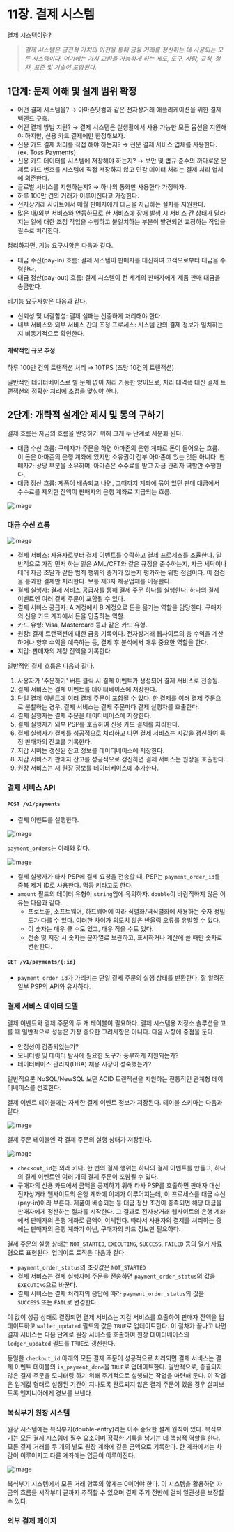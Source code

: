 # 11장. 결제 시스템
결제 시스템이란?

> *결제 시스템은 금전적 가치의 이전을 통해 금융 거래를 정산하는 데 사용되는 모든 시스템이다. 여기에는 가치 교환을 가능하게 하는 제도, 도구, 사람, 규칙, 절차, 표준 및 기술이 포함된다.*

## 1단계: 문제 이해 및 설계 범위 확정
- 어떤 결제 시스템을? → 아마존닷컴과 같은 전자상거래 애플리케이션을 위한 결제 백엔드 구축.
- 어떤 결제 방법 지원? → 결제 시스템은 실생활에서 사용 가능한 모든 옵션을 지원해야 하지만, 신용 카드 결제에만 한정해보자.
- 신용 카드 결제 처리를 직접 해야 하는지? → 전문 결제 서비스 업체를 사용한다. (ex. Toss Payments)
- 신용 카드 데이터를 시스템에 저장해야 하는지? → 보안 및 법규 준수의 까다로운 문제로 카드 번호를 시스템에 직접 저장하지 않고 민감 데이터 처리는 결제 처리 업체에 의존한다.
- 글로벌 서비스를 지원하는지? → 하나의 통화만 사용한다 가정하자.
- 하루 100만 건의 거래가 이루어진다고 가정한다.
- 전자상거래 사이트에서 매월 판매자에게 대금을 지급하는 절차를 지원한다.
- 많은 내/외부 서비스와 연동하므로 한 서비스에 장애 발생 시 서비스 간 상태가 달라지는 일에 대한 조정 작업을 수행하고 불일치하는 부분이 발견되면 교정하는 작업을 필수로 처리한다.

정리하자면, 기능 요구사항은 다음과 같다.

- 대금 수신(pay-in) 흐름: 결제 시스템이 판매자를 대신하여 고객으로부터 대금을 수령한다.
- 대금 정산(pay-out) 흐름: 결제 시스템이 전 세계의 판매자에게 제품 판매 대금을 송금한다.

비기능 요구사항은 다음과 같다.
- 신뢰성 및 내결함성: 결제 실패는 신중하게 처리해야 한다.
- 내부 서비스와 외부 서비스 간의 조정 프로세스: 시스템 간의 결제 정보가 일치하는지 비동기적으로 확인한다.

#### 개략적인 규모 추정
하루 100만 건의 트랜잭션 처리 → 10TPS (초당 10건의 트랜잭션)

일반적인 데이터베이스로 별 문제 없이 처리 가능한 양이므로, 처리 대역폭 대신 결제 트랜잭션의 정확한 처리에 초점을 맞춰야 한다.

## 2단계: 개략적 설계안 제시 및 동의 구하기
결제 흐름은 자금의 흐름을 반영하기 위해 크게 두 단계로 세분화 된다.

- 대금 수신 흐름: 구매자가 주문을 하면 아마존의 은행 계좌로 돈이 들어오는 흐름. 이 돈은 아마존의 은행 계좌에 있지만 소유권이 전부 아마존에 있는 것은 아니다. 판매자가 상당 부분을 소유하며, 아마존은 수수료를 받고 자금 관리자 역할만 수행한다.
- 대금 정산 흐름: 제품이 배송되고 나면, 그때까지 계좌에 묶여 있던 판매 대금에서 수수료를 제외한 잔액이 판매자의 은행 계좌로 지급되는 흐름.

![image](https://github.com/alanhakhyeonsong/LetsReadBooks/assets/60968342/52ddc23e-5616-4ce0-9c17-75b33a79aedd)

### 대금 수신 흐름
![image](https://github.com/alanhakhyeonsong/LetsReadBooks/assets/60968342/fb0bb5f9-ebaa-4857-ad94-8dcc10ae9c87)

- 결제 서비스: 사용자로부터 결제 이벤트를 수락하고 결제 프로세스를 조율한다. 일반적으로 가장 먼저 하는 일은 AML/CFT와 같은 규정을 준수하는지, 자금 세탁이나 테러 자금 조달과 같은 범죄 행위의 증거가 있는지 평가하는 위험 점검이다. 이 점검을 통과한 결제만 처리한다. 보통 제3자 제공업체를 이용한다.
- 결제 실행자: 결제 서비스 공급자를 통해 결제 주문 하나를 실행한다. 하나의 결제 이벤트엔 여러 결제 주문이 포함될 수 있다.
- 결제 서비스 공급자: A 계정에서 B 계정으로 돈을 옮기는 역할을 담당한다. 구매자의 신용 카드 계좌에서 돈을 인출하는 역할.
- 카드 유형: Visa, Mastercard 등과 같은 카드 유형.
- 원장: 결제 트랜잭션에 대한 금융 기록이다. 전자상거래 웹사이트의 총 수익을 계산하거나 향후 수익을 예측하는 등, 결제 후 분석에서 매우 중요한 역할을 한다.
- 지갑: 판매자의 계정 잔액을 기록한다.

일반적인 결제 흐름은 다음과 같다.

1. 사용자가 '주문하기' 버튼 클릭 시 결제 이벤트가 생성되어 결제 서비스로 전송됨.
2. 결제 서비스는 결제 이벤트를 데이터베이스에 저장한다.
3. 단일 결제 이벤트에 여러 결제 주문이 포함될 수 있다. 한 결제를 여러 결제 주문으로 분할하는 경우, 결제 서비스는 결제 주문마다 결제 실행자를 호출한다.
4. 결제 실행자는 결제 주문을 데이터베이스에 저장한다.
5. 결제 실행자가 외부 PSP를 호출하여 신용 카드 결제를 처리한다.
6. 결제 실행자가 결제를 성공적으로 처리하고 나면 결제 서비스는 지갑을 갱신하여 특정 판매자의 잔고를 기록한다.
7. 지갑 서버는 갱신된 잔고 정보를 데이터베이스에 저장한다.
8. 지갑 서비스가 판매자 잔고를 성공적으로 갱신하면 결제 서비스는 원장을 호출한다.
9. 원장 서비스는 새 원장 정보를 데이터베이스에 추가한다.

### 결제 서비스 API
#### `POST /v1/payments`
- 결제 이벤트를 실행한다.

![image](https://github.com/alanhakhyeonsong/LetsReadBooks/assets/60968342/1bdedafa-bbd9-44c8-9006-59a9937561f0)

`payment_orders`는 아래와 같다.

![image](https://github.com/alanhakhyeonsong/LetsReadBooks/assets/60968342/8b7ce3e3-9f9b-4d31-9ef7-0340d90ee6e9)

- 결제 실행자가 타사 PSP에 결제 요청을 전송할 때, PSP는 `payment_order_id`를 중복 제거 ID로 사용한다. 멱등 키라고도 한다.
- `amount` 필드의 데이터 유형이 `string`임에 유의하자. `double`이 바람직하지 않은 이유는 다음과 같다.
  - 프로토콜, 소프트웨어, 하드웨어에 따라 직렬화/역직렬화에 사용하는 숫자 정밀도가 다를 수 있다. 이러한 차이가 의도치 않은 반올림 오류를 유발할 수 있다.
  - 이 숫자는 매우 클 수도 있고, 매우 작을 수도 있다.
  - 전송 및 저장 시 숫자는 문자열로 보관하고, 표시하거나 계산에 쓸 때만 숫자로 변환한다.


#### `GET /v1/payments/{:id}`
- `payment_order_id`가 가리키는 단일 결제 주문의 실행 상태를 반환한다. 잘 알려진 일부 PSP의 API와 유사하다.

### 결제 서비스 데이터 모델
결제 이벤트와 결제 주문의 두 개 테이블이 필요하다. 결제 시스템용 저장소 솔루션을 고를 때 일반적으로 성능은 가장 중요한 고려사항은 아니다. 다음 사항에 중점을 둔다.

- 안정성이 검증되었는가?
- 모니터링 및 데이터 탐사에 필요한 도구가 풍부하게 지원되는가?
- 데이터베이스 관리자(DBA) 채용 시장이 성숙했는가?

일반적으론 NoSQL/NewSQL 보단 ACID 트랜잭션을 지원하는 전통적인 관계형 데이터베이스를 선호한다.

결제 이벤트 테이블에는 자세한 결제 이벤트 정보가 저장된다. 테이블 스키마는 다음과 같다.

![image](https://github.com/alanhakhyeonsong/LetsReadBooks/assets/60968342/d841adfc-645d-4e02-ab3d-758a95b503ae)

결제 주문 테이블엔 각 결제 주문의 실행 상태가 저장된다.

![image](https://github.com/alanhakhyeonsong/LetsReadBooks/assets/60968342/e0185d50-63ec-46ba-b7ea-4cfc2220c47f)

- `checkout_id`는 외래 키다. 한 번의 결제 행위는 하나의 결제 이벤트를 만들고, 하나의 결제 이벤트엔 여러 개의 결제 주문이 포함될 수 있다.
- 구매자의 신용 카드에서 금액을 공제하기 위해 타사 PSP를 호출하면 판매자 대신 전자상거래 웹사이트의 은행 계좌에 이체가 이루어지는데, 이 프로세스를 대금 수신(pay-in)이라 부른다. 제품이 배송되는 등 대금 정산 조건이 충족되면 해당 대금을 판매자에게 정산하는 절차를 시작한다. 그 결과로 전자상거래 웹사이트의 은행 계좌에서 판매자의 은행 계좌로 금액이 이체된다. 따라서 사용자의 결제를 처리하는 중에는 판매자의 은행 계좌가 아닌, 구매자의 카드 정보만 필요하다.

결제 주문의 실행 상태는 `NOT_STARTED`, `EXECUTING`, `SUCCESS`, `FAILED` 등의 열거 자료형으로 표현된다. 업데이트 로직은 다음과 같다.

- `payment_order_status`의 초깃값은 `NOT_STARTED`
- 결제 서비스는 결제 실행자에 주문을 전송하면 `payment_order_status`의 값을 `EXECUTING`으로 바꾼다.
- 결제 서비스는 결제 처리자의 응답에 따라 `payment_order_status`의 값을 `SUCCESS` 또는 `FAIL`로 변경한다.

이 값이 성공 상태로 결정되면 결제 서비스는 지갑 서비스를 호출하여 판매자 잔액을 업데이트하고 `wallet_updated` 필드의 값은 `TRUE`로 업데이트한다. 이 절차가 끝나고 나면 결제 서비스는 다음 단계로 원장 서비스를 호출하여 원장 데이터베이스의 `ledger_updated` 필드를 `TRUE`로 갱신한다.

동일한 `checkout_id` 아래의 모든 결제 주문이 성공적으로 처리되면 결제 서비스는 결제 이벤트 테이블의 `is_payment_done`을 `TRUE`로 업데이트한다. 일반적으로, 종결되지 않은 결제 주문을 모니터링 하기 위해 주기적으로 실행되는 작업을 마련해 둔다. 이 작업은 임계값 형태로 설정된 기간이 지나도록 완료되지 않은 결제 주문이 있을 경우 살펴보도록 엔지니어에게 경보를 보낸다.

### 복식부기 원장 시스템
원장 시스템에는 복식부기(double-entry)라는 아주 중요한 설계 원칙이 있다. 복식부기는 모든 결제 시스템에 필수 요소이며 정확한 기록을 남기는 데 핵심적 역할을 한다. 모든 결제 거래를 두 개의 별도 원장 계좌에 같은 금액으로 기록한다. 한 계좌에서는 차감이 이루어지고 다른 계좌에는 입금이 이루어진다.

![image](https://github.com/alanhakhyeonsong/LetsReadBooks/assets/60968342/81556acb-68e4-4f7b-84f0-a09933a619ba)

복식부기 시스템에서 모든 거래 항목의 합계는 0이어야 한다. 이 시스템을 활용하면 자금의 흐름을 시작부터 끝까지 추적할 수 있으며 결제 주기 전반에 걸쳐 일관성을 보장할 수 있다.

### 외부 결제 페이지
